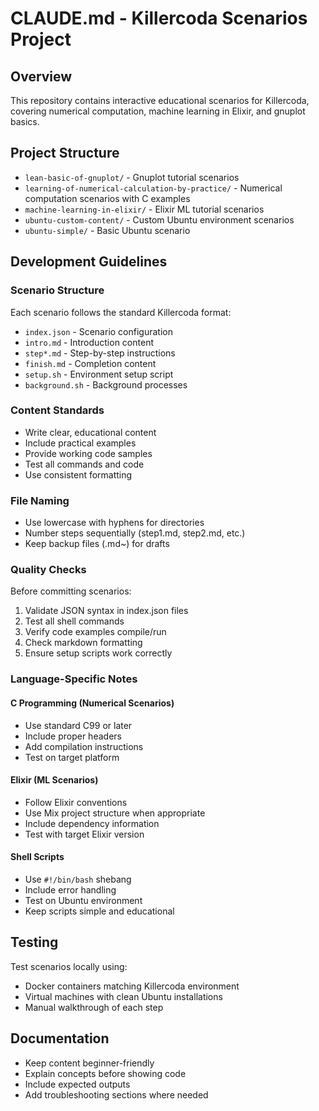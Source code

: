 # CLAUDE.md - Killercoda Scenarios Project

## Overview
This repository contains interactive educational scenarios for Killercoda, covering numerical computation, machine learning in Elixir, and gnuplot basics.

## Project Structure
- `lean-basic-of-gnuplot/` - Gnuplot tutorial scenarios
- `learning-of-numerical-calculation-by-practice/` - Numerical computation scenarios with C examples
- `machine-learning-in-elixir/` - Elixir ML tutorial scenarios
- `ubuntu-custom-content/` - Custom Ubuntu environment scenarios
- `ubuntu-simple/` - Basic Ubuntu scenario

## Development Guidelines

### Scenario Structure
Each scenario follows the standard Killercoda format:
- `index.json` - Scenario configuration
- `intro.md` - Introduction content
- `step*.md` - Step-by-step instructions
- `finish.md` - Completion content
- `setup.sh` - Environment setup script
- `background.sh` - Background processes

### Content Standards
- Write clear, educational content
- Include practical examples
- Provide working code samples
- Test all commands and code
- Use consistent formatting

### File Naming
- Use lowercase with hyphens for directories
- Number steps sequentially (step1.md, step2.md, etc.)
- Keep backup files (.md~) for drafts

### Quality Checks
Before committing scenarios:
1. Validate JSON syntax in index.json files
2. Test all shell commands
3. Verify code examples compile/run
4. Check markdown formatting
5. Ensure setup scripts work correctly

### Language-Specific Notes

#### C Programming (Numerical Scenarios)
- Use standard C99 or later
- Include proper headers
- Add compilation instructions
- Test on target platform

#### Elixir (ML Scenarios)
- Follow Elixir conventions
- Use Mix project structure when appropriate
- Include dependency information
- Test with target Elixir version

#### Shell Scripts
- Use `#!/bin/bash` shebang
- Include error handling
- Test on Ubuntu environment
- Keep scripts simple and educational

## Testing
Test scenarios locally using:
- Docker containers matching Killercoda environment
- Virtual machines with clean Ubuntu installations
- Manual walkthrough of each step

## Documentation
- Keep content beginner-friendly
- Explain concepts before showing code
- Include expected outputs
- Add troubleshooting sections where needed